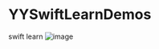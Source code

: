 # YYSwiftLearnDemos
swift learn
![image](https://github.com/daomoer/YYSwiftLearnDemos/blob/master/YYLabel/Label.png)
